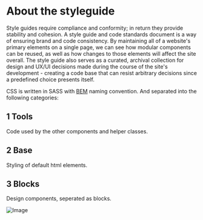 # About the styleguide

Style guides require compliance and conformity; in return they provide stability and cohesion. A style guide and code standards document is a way of ensuring brand and code consistency. By maintaining all of a website's primary elements on a single page, we can see how modular components can be reused, as well as how changes to those elements will affect the site overall. The style guide also serves as a curated, archival collection for design and UX/UI decisions made during the course of the site's development - creating a code base that can resist arbitrary decisions since a predefined choice presents itself.

CSS is written in SASS with [BEM](http://csswizardry.com/2013/01/mindbemding-getting-your-head-round-bem-syntax/) naming convention. And separated into the following categories:

## 1 Tools
Code used by the other components and helper classes.

## 2 Base
Styling of default html elements.

## 3 Blocks
Design components, seperated as blocks.

![Image](http://netliferesearch.com/assets/img/illustrations/feature-strategy.svg)

